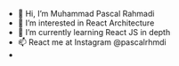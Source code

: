 - 👋 Hi, I’m Muhammad Pascal Rahmadi
- 👀 I’m interested in React Architecture
- 🌱 I’m currently learning React JS in depth
- 📫 React me at Instagram @pascalrhmdi
- <!-- - 💞️ I’m looking to collaborate on  -->

<!---
pascalrhmdi/pascalrhmdi is a ✨ special ✨ repository because its `README.md` (this file) appears on your GitHub profile.
You can click the Preview link to take a look at your changes.
--->
